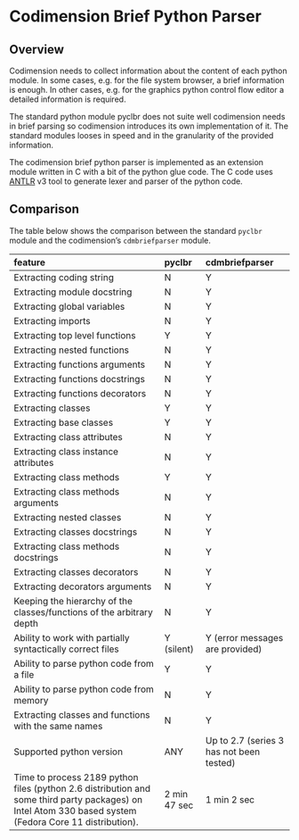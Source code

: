 



# Codimension Brief Python Parser #

## Overview ##

Codimension needs to collect information about the content of each python module. In some cases, e.g. for the file system browser, a brief information is enough. In other cases, e.g. for the graphics python control flow editor a detailed information is required.

The standard python module pyclbr does not suite well codimension needs in brief parsing so codimension introduces its own implementation of it. The standard modules looses in speed and in the granularity of the provided information.

The codimension brief python parser is implemented as an extension module written in C with a bit of the python glue code. The C code uses [ANTLR](http://www.antlr.org/) v3 tool to generate lexer and parser of the python code.


## Comparison ##

The table below shows the comparison between the standard `pyclbr` module and the codimension’s `cdmbriefparser` module.

| **feature** | **pyclbr** | **cdmbriefparser** |
|:------------|:-----------|:-------------------|
| Extracting coding string | N          | Y                  |
| Extracting module docstring | N          | Y                  |
| Extracting global variables | N          | Y                  |
| Extracting imports | N          | Y                  |
| Extracting top level functions | Y          | Y                  |
| Extracting nested functions | N          | Y                  |
| Extracting functions arguments | N          | Y                  |
| Extracting functions docstrings | N          | Y                  |
| Extracting functions decorators | N          | Y                  |
| Extracting classes | Y          | Y                  |
| Extracting base classes | Y          | Y                  |
| Extracting class attributes | N          | Y                  |
| Extracting class instance attributes | N          | Y                  |
| Extracting class methods | Y          | Y                  |
| Extracting class methods arguments | N          | Y                  |
| Extracting nested classes | N          | Y                  |
| Extracting classes docstrings | N          | Y                  |
| Extracting class methods docstrings | N          | Y                  |
| Extracting classes decorators | N          | Y                  |
| Extracting decorators arguments | N          | Y                  |
| Keeping the hierarchy of the classes/functions of the arbitrary depth | N          | Y                  |
| Ability to work with partially syntactically correct files | Y (silent) | Y (error messages are provided) |
| Ability to parse python code from a file | Y          | Y                  |
| Ability to parse python code from memory | N          | Y                  |
| Extracting classes and functions with the same names | N          | Y                  |
| Supported python version | ANY        | Up to 2.7 (series 3 has not been tested) |
| Time to process 2189 python files (python 2.6 distribution and some third party packages) on Intel Atom 330 based system (Fedora Core 11 distribution). | 2 min 47 sec | 1 min 2 sec        |







